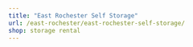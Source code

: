 ```yaml
---
title: "East Rochester Self Storage"
url: /east-rochester/east-rochester-self-storage/
shop: storage rental
---
```

